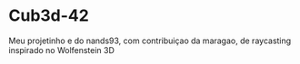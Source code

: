 # Cub3d-42
Meu projetinho e do nands93, com contribuiçao da maragao, de raycasting inspirado no Wolfenstein 3D
